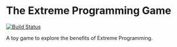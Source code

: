 # The Extreme Programming Game

[![Build Status](https://travis-ci.org/cmvandrevala/xp_game.svg?branch=master)](https://travis-ci.org/cmvandrevala/xp_game)

A toy game to explore the benefits of Extreme Programming.
